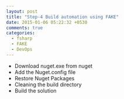 ```yaml
---
layout: post
title: "Step-4 Build automation using FAKE"
date: 2015-01-06 05:22:32 +0530
comments: true
categories: 
  - fsharp
  - FAKE
  - DevOps 
---
```


* Download nuget.exe from nuget
* Add the Nuget.config file
* Restore Nuget Packages
* Cleaning the build directory
* Build the solution